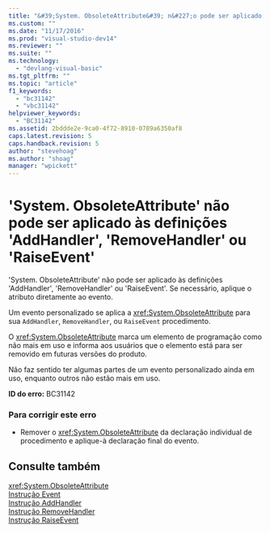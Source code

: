 ```yaml
---
title: "&#39;System. ObsoleteAttribute&#39; n&#227;o pode ser aplicado &#224;s defini&#231;&#245;es &#39;AddHandler&#39;, &#39;RemoveHandler&#39; ou &#39;RaiseEvent&#39; | Microsoft Docs"
ms.custom: ""
ms.date: "11/17/2016"
ms.prod: "visual-studio-dev14"
ms.reviewer: ""
ms.suite: ""
ms.technology: 
  - "devlang-visual-basic"
ms.tgt_pltfrm: ""
ms.topic: "article"
f1_keywords: 
  - "bc31142"
  - "vbc31142"
helpviewer_keywords: 
  - "BC31142"
ms.assetid: 2bddde2e-9ca0-4f72-8910-0789a6350af8
caps.latest.revision: 5
caps.handback.revision: 5
author: "stevehoag"
ms.author: "shoag"
manager: "wpickett"
---
```

# &#39;System. ObsoleteAttribute&#39; n&#227;o pode ser aplicado &#224;s defini&#231;&#245;es &#39;AddHandler&#39;, &#39;RemoveHandler&#39; ou &#39;RaiseEvent&#39;
'System. ObsoleteAttribute' não pode ser aplicado às definições 'AddHandler', 'RemoveHandler' ou 'RaiseEvent'. Se necessário, aplique o atributo diretamente ao evento.  
  
 Um evento personalizado se aplica a <xref:System.ObsoleteAttribute> para sua `AddHandler`, `RemoveHandler`, ou `RaiseEvent` procedimento.  
  
 O <xref:System.ObsoleteAttribute> marca um elemento de programação como não mais em uso e informa aos usuários que o elemento está para ser removido em futuras versões do produto.  
  
 Não faz sentido ter algumas partes de um evento personalizado ainda em uso, enquanto outros não estão mais em uso.  
  
 **ID do erro:** BC31142  
  
### Para corrigir este erro  
  
-   Remover o <xref:System.ObsoleteAttribute> da declaração individual de procedimento e aplique\-à declaração final do evento.  
  
## Consulte também  
 <xref:System.ObsoleteAttribute>   
 [Instrução Event](../../visual-basic/language-reference/statements/event-statement.md)   
 [Instrução AddHandler](../../visual-basic/language-reference/statements/addhandler-statement.md)   
 [Instrução RemoveHandler](../../visual-basic/language-reference/statements/removehandler-statement.md)   
 [Instrução RaiseEvent](../../visual-basic/language-reference/statements/raiseevent-statement.md)